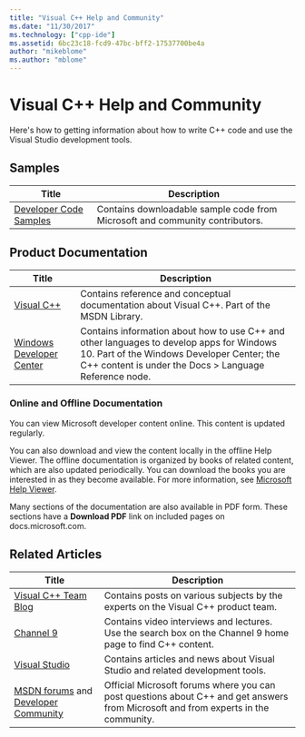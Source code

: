 ```yaml
---
title: "Visual C++ Help and Community"
ms.date: "11/30/2017"
ms.technology: ["cpp-ide"]
ms.assetid: 6bc23c18-fcd9-47bc-bff2-17537700be4a
author: "mikeblome"
ms.author: "mblome"
---
```

# Visual C++ Help and Community

Here's how to getting information about how to write C++ code and use the Visual Studio development tools.

## Samples

|Title|Description|
|-----------|-----------------|
|[Developer Code Samples](https://code.msdn.microsoft.com/)|Contains downloadable sample code from Microsoft and community contributors.|

## Product Documentation

|Title|Description|
|-----------|-----------------|
|[Visual C++](visual-cpp-in-visual-studio.md)|Contains reference and conceptual documentation about Visual C++. Part of the MSDN Library.|
|[Windows Developer Center](https://developer.microsoft.com/windows/)|Contains information about how to use C++ and other languages to develop apps for Windows 10. Part of the Windows Developer Center; the C++ content is under the Docs > Language Reference node.|

### Online and Offline Documentation

You can view Microsoft developer content online. This content is updated regularly.

You can also download and view the content locally in the offline Help Viewer. The offline documentation is organized by books of related content, which are also updated periodically. You can download the books you are interested in as they become available. For more information, see [Microsoft Help Viewer](/visualstudio/ide/microsoft-help-viewer).

Many sections of the documentation are also available in PDF form. These sections have a **Download PDF** link on included pages on docs.microsoft.com.

## Related Articles

|Title|Description|
|-----------|-----------------|
|[Visual C++ Team Blog](https://blogs.msdn.microsoft.com/vcblog/)|Contains posts on various subjects by the experts on the Visual C++ product team.|
|[Channel 9](https://channel9.msdn.com/)|Contains video interviews and lectures. Use the search box on the Channel 9 home page to find C++ content.|
|[Visual Studio](https://visualstudio.microsoft.com/)|Contains articles and news about Visual Studio and related development tools.|
|[MSDN forums](https://social.msdn.microsoft.com/Forums/home?category=visualc) and [Developer Community](https://developercommunity.visualstudio.com)|Official Microsoft forums where you can post questions about C++ and get answers from Microsoft and from experts in the community.|
